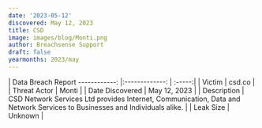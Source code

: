 ```yaml
---
date: '2023-05-12'
discovered: May 12, 2023
title: CSD
image: images/blog/Monti.png
author: Breachsense Support
draft: false
yearmonths: 2023/may
---
```



| Data Breach Report
------------:     |:-------------:    | :-----:|
| Victim      | csd.co      | 
| Threat Actor      | Monti      | 
| Date Discovered      | May 12, 2023      | 
| Description      | CSD Network Services Ltd provides Internet, Communication, Data and Network Services to Businesses and Individuals alike.      | 
| Leak Size      | Unknown      | 


